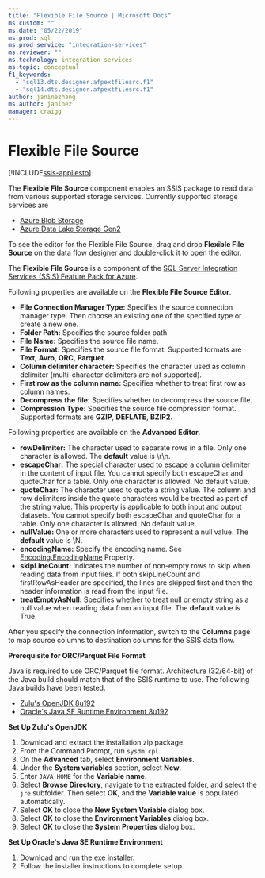 ```yaml
---
title: "Flexible File Source | Microsoft Docs"
ms.custom: ""
ms.date: "05/22/2019"
ms.prod: sql
ms.prod_service: "integration-services"
ms.reviewer: ""
ms.technology: integration-services
ms.topic: conceptual
f1_keywords: 
  - "sql13.dts.designer.afpextfilesrc.f1"
  - "sql14.dts.designer.afpextfilesrc.f1"
author: janinezhang
ms.author: janinez
manager: craigg
---
```

# Flexible File Source

[!INCLUDE[ssis-appliesto](../../includes/ssis-appliesto-ssvrpluslinux-asdb-asdw-xxx.md)]

The **Flexible File Source** component enables an SSIS package to read data from various supported storage services.
Currently supported storage services are

- [Azure Blob Storage](https://azure.microsoft.com/services/storage/blobs/)
- [Azure Data Lake Storage Gen2](https://docs.microsoft.com/azure/storage/blobs/data-lake-storage-introduction)
  
To see the editor for the Flexible File Source, drag and drop **Flexible File Source** on the data flow designer and double-click it to open the editor.
  
The **Flexible File Source** is a component of the [SQL Server Integration Services (SSIS) Feature Pack for Azure](../../integration-services/azure-feature-pack-for-integration-services-ssis.md).  
  
Following properties are available on the **Flexible File Source Editor**.

- **File Connection Manager Type:** Specifies the source connection manager type. Then choose an existing one of the specified type or create a new one.
- **Folder Path:** Specifies the source folder path.
- **File Name:** Specifies the source file name.
- **File Format:** Specifies the source file format. Supported formats are **Text**, **Avro**, **ORC**, **Parquet**.
- **Column delimiter character:** Specifies the character used as column delimiter (multi-character delimiters are not supported).
- **First row as the column name:** Specifies whether to treat first row as column names.
- **Decompress the file:** Specifies whether to decompress the source file.
- **Compression Type:** Specifies the source file compression format. Supported formats are **GZIP**, **DEFLATE**, **BZIP2**.
  
Following properties are available on the **Advanced Editor**.

- **rowDelimiter:** The character used to separate rows in a file. Only one character is allowed. The **default** value is \r\n.
- **escapeChar:** The special character used to escape a column delimiter in the content of input file. You cannot specify both escapeChar and quoteChar for a table. Only one character is allowed. No default value.
- **quoteChar:** The character used to quote a string value. The column and row delimiters inside the quote characters would be treated as part of the string value. This property is applicable to both input and output datasets. You cannot specify both escapeChar and quoteChar for a table. Only one character is allowed. No default value.
- **nullValue:** One or more characters used to represent a null value. The **default** value is \N.
- **encodingName:** Specify the encoding name. See [Encoding.EncodingName](https://docs.microsoft.com/en-us/dotnet/api/system.text.encoding?redirectedfrom=MSDN&view=netframework-4.8) Property.
- **skipLineCount:**  Indicates the number of non-empty rows to skip when reading data from input files. If both skipLineCount and firstRowAsHeader are specified, the lines are skipped first and then the header information is read from the input file.
- **treatEmptyAsNull:** Specifies whether to treat null or empty string as a null value when reading data from an input file. The **default** value is True.

After you specify the connection information, switch to the **Columns** page to map source columns to destination columns for the SSIS data flow.

**Prerequisite for ORC/Parquet File Format**

Java is required to use ORC/Parquet file format.
Architecture (32/64-bit) of the Java build should match that of the SSIS runtime to use.
The following Java builds have been tested.

- [Zulu's OpenJDK 8u192](https://www.azul.com/downloads/zulu/zulu-windows/)
- [Oracle's Java SE Runtime Environment 8u192](https://www.oracle.com/technetwork/java/javase/downloads/java-archive-javase8-2177648.html)

**Set Up Zulu's OpenJDK**

1. Download and extract the installation zip package.
2. From the Command Prompt, run `sysdm.cpl`.
3. On the **Advanced** tab, select **Environment Variables**.
4. Under the **System variables** section, select **New**.
5. Enter `JAVA_HOME` for the **Variable name**.
6. Select **Browse Directory**, navigate to the extracted folder, and select the `jre` subfolder.
   Then select **OK**, and the **Variable value** is populated automatically.
7. Select **OK** to close the **New System Variable** dialog box.
8. Select **OK** to close the **Environment Variables** dialog box.
9. Select **OK** to close the **System Properties** dialog box.

**Set Up Oracle's Java SE Runtime Environment**

1. Download and run the exe installer.
2. Follow the installer instructions to complete setup.
